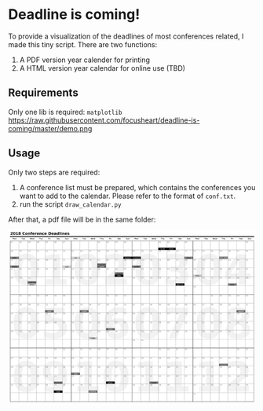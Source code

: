 # Deadline is coming!

To provide a visualization of the deadlines of most conferences related, 
I made this tiny script. There are two functions:

1. A PDF version year calender for printing
2. A HTML version year calendar for online use (TBD)

## Requirements

Only one lib is required: `matplotlib`
https://raw.githubusercontent.com/focusheart/deadline-is-coming/master/demo.png
## Usage

Only two steps are required:

1. A conference list must be prepared, which contains the conferences you want to add to the calendar.
   Please refer to the format of `conf.txt`.
2. run the script `draw_calendar.py`

After that, a pdf file will be in the same folder:

![](https://raw.githubusercontent.com/focusheart/deadline-is-coming/master/demo.png)